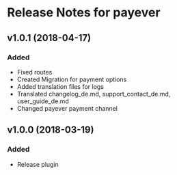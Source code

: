 # Release Notes for payever

## v1.0.1 (2018-04-17)

### Added
- Fixed routes
- Created Migration for payment options
- Added translation files for logs
- Translated changelog_de.md, support_contact_de.md, user_guide_de.md
- Changed payever payment channel

## v1.0.0 (2018-03-19)

### Added
- Release plugin
